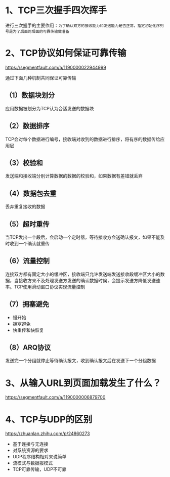 

# 1、TCP三次握手四次挥手

进行三次握手的主要作用：`为了确认双方的接收能力和发送能力是否正常，指定初始化序列号是为了后面的后面的可靠传输做准备`

# 2、TCP协议如何保证可靠传输

https://segmentfault.com/a/1190000022944999

通过下面几种机制共同保证可靠传输

## （1）数据块划分

应用数据被划分为TCP认为合适发送的数据块

## （2）数据排序

TCP会对每个数据进行编号，接收端对收到的数据进行排序，将有序的数据传给应用层

## （3）校验和

发送端和接收端分别计算数据的数据的校验和，如果数据有差错就丢弃

## （4）数据包去重

丢弃重复接收的数据

## （5）超时重传

当TCP发出一个段后，会启动一个定时器，等待接收方会送确认报文，如果不能及时收到一个确认就重传

## （6）流量控制

连接双方都有固定大小的缓冲区，接收端只允许发送端发送接收段缓冲区大小的数据，当接收方来不及处理发送方发送的确认数据时候，会提示发送方降低发送速率。TCP使用滑动窗口协议实现流量控制

## （7）拥塞避免

- 慢开始
- 拥塞避免
- 快重传和快恢复

## （8）ARQ协议

发送完一个分组就停止等待确认报文，收到确认报文后在发送下一个分组数据

# 3、从输入URL到页面加载发生了什么？

https://segmentfault.com/a/1190000006879700

# 4、TCP与UDP的区别

https://zhuanlan.zhihu.com/p/24860273

- 基于连接与无连接
- 对系统资源的要求
- UDP程序结构相对来说简单
- 流模式与数据报模式
- TCP可靠传输，UDP不可靠
